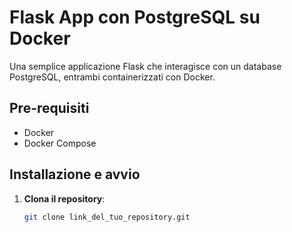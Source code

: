 # Flask App con PostgreSQL su Docker

Una semplice applicazione Flask che interagisce con un database PostgreSQL, entrambi containerizzati con Docker.

## Pre-requisiti

- Docker
- Docker Compose

## Installazione e avvio

1. **Clona il repository**:
   ```bash
   git clone link_del_tuo_repository.git